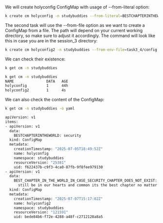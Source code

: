 We will create holyconfig ConfigMap with usage of --from-literal option:

```bash
k create cm holyconfig -n studybuddies --from-literal=BESTCHAPTERINTHEWORLD=security
```
The second task will use the --from-file option as we want to create a ConfigMap from a file. The path will depend on your current working directory, so make sure to adjust it accordingly. The command will look like this in case you are in the session_3 directory:

```bash
k create cm holyconfig2 -n studybuddies --from-env-file=task3_4/config
```

We can check their existence:

```bash
k get cm -n studybuddies

k get cm -n studybuddies
NAME               DATA   AGE
holyconfig         1      44h
holyconfig2        1      4s
```


We can also check the content of the ConfigMap:

```bash
k get cm -n studybuddies -o yaml

apiVersion: v1
items:
- apiVersion: v1
  data:
    BESTCHAPTERINTHEWORLD: security
  kind: ConfigMap
  metadata:
    creationTimestamp: "2025-07-05T18:49:52Z"
    name: holyconfig
    namespace: studybuddies
    resourceVersion: "25381"
    uid: f622437b-c9f3-4ca0-87fb-9f8fee979130
- apiVersion: v1
  data:
    BEST_CHAPTER_IN_THE_WORLD_IN_CASE_SECURITY_CHAPTER_DOES_NOT_EXIST: security will
      still be in our hearts and common its the best chapter no matter what
  kind: ConfigMap
  metadata:
    creationTimestamp: "2025-07-07T15:17:02Z"
    name: holyconfig2
    namespace: studybuddies
    resourceVersion: "121591"
    uid: bede84b6-f72e-4288-a48f-c2712128a8a5
```